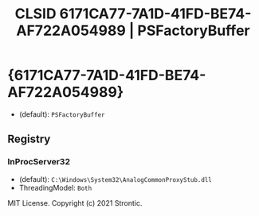 ﻿---
title: "CLSID 6171CA77-7A1D-41FD-BE74-AF722A054989 | PSFactoryBuffer"
excerpt: What is COM-Object CLSID 6171CA77-7A1D-41FD-BE74-AF722A054989?
---

# {6171CA77-7A1D-41FD-BE74-AF722A054989}

* (default): `PSFactoryBuffer`

## Registry


### InProcServer32

* (default): `C:\Windows\System32\AnalogCommonProxyStub.dll`
* ThreadingModel: `Both`

MIT License. Copyright (c) 2021 Strontic.


